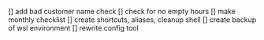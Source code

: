 [] add bad customer name check
[] check for no empty hours
[] make monthly checklist 
[] create shortcuts, aliases, cleanup shell
[] create backup of wsl environment
[] rewrite config tool

